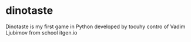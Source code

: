 # dinotaste
Dinotaste is my first game in Python developed by tocuhy contro of Vadim Ljubimov from school itgen.io
